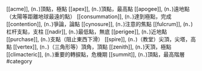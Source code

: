 [[acme]], (n．)頂點，極點 
[[apex]], (n．)頂點，最高點 
[[apogee]], (n．)遠地點（太陽等距離地球最遠的點） 
[[consummation]], (n．)達到極點，完成 
[[contention]], (n．)爭論，論點 
[[cynosure]], (n．)注意的焦點 
[[fulcrum]], (n．)杠杆支點，支柱 
[[nadir]], (n．)最低點，無底 
[[perigee]], (n．)近地點 
[[purchase]], (n．)支點（阻止東西下滑） 
[[spire]], (n．)（教堂）尖頂，尖塔，高點 
[[vertex]], (n．)（三角形等）頂角，頂點 
[[zenith]], (n．)天頂，極點 
[[climacteric]], (n．)重要的轉捩點，危機期 
[[summit]], (n．)頂點，最高階層 
#category
